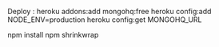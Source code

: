 Deploy : 
heroku addons:add mongohq:free
heroku config:add NODE_ENV=production
heroku config:get MONGOHQ_URL


npm install
npm shrinkwrap